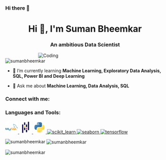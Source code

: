 ### Hi there 👋
<h1 align="center">Hi 👋, I'm Suman Bheemkar</h1>
<h3 align="center">An ambitious Data Scientist</h3>
<img align="right" alt="Coding" width="400" src="http://clipart-library.com/img/690770.jpg">

<p align="left"> <img src="https://komarev.com/ghpvc/?username=sumanbheemkar&label=Profile%20views&color=0e75b6&style=flat" alt="sumanbheemkar" /> </p>

- 🌱 I’m currently learning **Machine Learning, Exploratory Data Analysis, SQL, Power BI and Deep Learning**

- 💬 Ask me about **Machine Learning, Data Analysis, SQL**

<h3 align="left">Connect with me:</h3>
<p align="left">
</p>

<h3 align="left">Languages and Tools:</h3>
<p align="left"> <a href="https://www.mysql.com/" target="_blank" rel="noreferrer"> <img src="https://raw.githubusercontent.com/devicons/devicon/master/icons/mysql/mysql-original-wordmark.svg" alt="mysql" width="40" height="40"/> </a> <a href="https://pandas.pydata.org/" target="_blank" rel="noreferrer"> <img src="https://raw.githubusercontent.com/devicons/devicon/2ae2a900d2f041da66e950e4d48052658d850630/icons/pandas/pandas-original.svg" alt="pandas" width="40" height="40"/> </a> <a href="https://www.python.org" target="_blank" rel="noreferrer"> <img src="https://raw.githubusercontent.com/devicons/devicon/master/icons/python/python-original.svg" alt="python" width="40" height="40"/> </a> <a href="https://scikit-learn.org/" target="_blank" rel="noreferrer"> <img src="https://upload.wikimedia.org/wikipedia/commons/0/05/Scikit_learn_logo_small.svg" alt="scikit_learn" width="40" height="40"/> </a> <a href="https://seaborn.pydata.org/" target="_blank" rel="noreferrer"> <img src="https://seaborn.pydata.org/_images/logo-mark-lightbg.svg" alt="seaborn" width="40" height="40"/> </a> <a href="https://www.tensorflow.org" target="_blank" rel="noreferrer"> <img src="https://www.vectorlogo.zone/logos/tensorflow/tensorflow-icon.svg" alt="tensorflow" width="40" height="40"/> </a> </p>

<p><img align="left" src="https://github-readme-stats.vercel.app/api/top-langs?username=sumanbheemkar&show_icons=true&locale=en&layout=compact" alt="sumanbheemkar" /></p>

<p>&nbsp;<img align="center" src="https://github-readme-stats.vercel.app/api?username=sumanbheemkar&show_icons=true&locale=en" alt="sumanbheemkar" /></p>

<p><img align="center" src="https://github-readme-streak-stats.herokuapp.com/?user=sumanbheemkar&" alt="sumanbheemkar" /></p>
